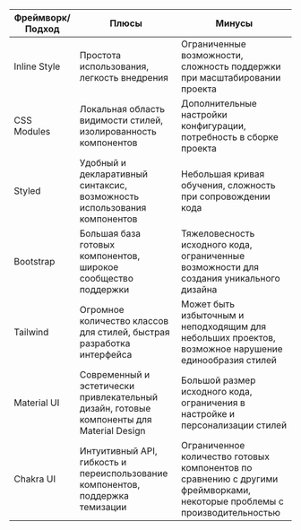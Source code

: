 | Фреймворк/Подход | Плюсы                                                                                     | Минусы                                                                                                                                      |
|------------------|-------------------------------------------------------------------------------------------|---------------------------------------------------------------------------------------------------------------------------------------------|
| Inline Style     | Простота использования, легкость внедрения                                                 | Ограниченные возможности, сложность поддержки при масштабировании проекта                                                                 |
| CSS Modules      | Локальная область видимости стилей, изолированность компонентов                          | Дополнительные настройки конфигурации, потребность в сборке проекта                                                                          |
| Styled           | Удобный и декларативный синтаксис, возможность использования компонентов                  | Небольшая кривая обучения, сложность при сопровождении кода                                                                                 |
| Bootstrap        | Большая база готовых компонентов, широкое сообщество поддержки                            | Тяжеловесность исходного кода, ограниченные возможности для создания уникального дизайна                                                   |
| Tailwind         | Огромное количество классов для стилей, быстрая разработка интерфейса                     | Может быть избыточным и неподходящим для небольших проектов, возможное нарушение единообразия стилей                                       |
| Material UI      | Современный и эстетически привлекательный дизайн, готовые компоненты для Material Design | Большой размер исходного кода, ограничения в настройке и персонализации стилей                                                               |
| Chakra UI        | Интуитивный API, гибкость и переиспользование компонентов, поддержка темизации            | Ограниченное количество готовых компонентов по сравнению с другими фреймворками, некоторые проблемы с производительностью                 |
